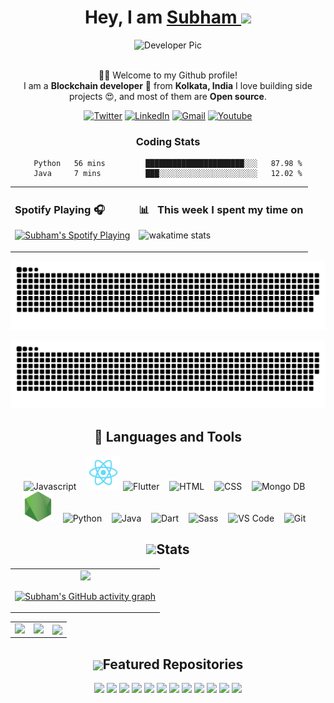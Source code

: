 <div align="center">
    <h1> Hey, I am <a href="https://subham-maity.github.io/subham/" target="_blank">Subham  </a> <img
            src="https://media.giphy.com/media/hvRJCLFzcasrR4ia7z/giphy.gif" width="32"></h1>
    <img alt="Developer Pic"
        src="https://github.com/Subham-Maity/subham-maity/blob/master/src/robot.gif?raw=true" width="350"/>
    <br/><br/>
    <p>🙏🏻 Welcome to my Github profile!<br />
        I am a <b>Blockchain developer</b> 🚀 from <b>Kolkata, India</b>
        I love building side projects 😍, and most of them are <b>Open source</b>.  </p>
    <div>
        <a href="https://twitter.com/code_xam" target="_blank"><img alt="Twitter"
                src="https://img.shields.io/badge/twitter-%231DA1F2.svg?&style=for-the-badge&logo=twitter&logoColor=white" /></a>
        <a href="https://www.linkedin.com/in/subham-xam/" target="_blank"><img alt="LinkedIn"
                src="https://img.shields.io/badge/linkedin-%230077B5.svg?&style=for-the-badge&logo=linkedin&logoColor=white" /></a>
        <a href="mailto:maitysubham4041@gmail.com" target="_blank"><img alt="Gmail"
                src="https://img.shields.io/badge/-Gmail-D14836?style=for-the-badge&logo=Gmail&logoColor=white" /></a>
       <a href="https://www.youtube.com/channel/UCztgfCRJci6nx0VPVZcFstw/featured" target="_blank"><img alt="Youtube"
                src="https://img.shields.io/badge/YouTube-FF0000?style=for-the-badge&logo=youtube&logoColor=white" /></a>



</div>


### Coding Stats
<!--START_SECTION:waka-->
```text
Python   56 mins         ██████████████████████░░░   87.98 %
Java     7 mins          ███░░░░░░░░░░░░░░░░░░░░░░   12.02 %
```
<!--END_SECTION:waka-->


<!--..-->

<table>
<tr>
<td> 

### Spotify Playing 🎧
[<img src="https://githubplaying-srivastavaritik.vercel.app/api/spotify.py" alt="Subham's Spotify Playing" width="350" />](https://open.spotify.com/user/31pm2uhwyu3xxnwiltzalwkbyibi)

<td> 

### 📊 &nbsp; This week I spent my time on

![wakatime stats](https://github-readme-stats.vercel.app/api/wakatime?username=subhamxam&hide_title=true&hide_border=true&langs_count=5&theme=codeSTACKr)

</table>



<div align="center">



![Subham's GitHub activity graph](https://raw.githubusercontent.com/subham-maity/subham-maity/output/github-contribution-grid-snake-sissa.svg#gh-dark-mode-only)



![Subham's GitHub activity graph](https://raw.githubusercontent.com/subham-maity/subham-maity/output/github-contribution-grid-snake-sissa-white.svg#gh-light-mode-only)

</div>
<div>
        <h2>🧰 Languages and Tools</h2>
        <p align="center">
            <img src="https://upload.wikimedia.org/wikipedia/commons/9/99/Unofficial_JavaScript_logo_2.svg" width="48"
                alt="Javascript" />&nbsp;&nbsp;&nbsp
            <img src="https://raw.githubusercontent.com/github/explore/80688e429a7d4ef2fca1e82350fe8e3517d3494d/topics/react/react.png"
                alt="React.js" width="55" />
            <img src="https://avatars1.githubusercontent.com/u/14101776?s=200&v=4" alt="Flutter"
                width="48" />&nbsp;&nbsp;&nbsp
            <img src="https://upload.wikimedia.org/wikipedia/commons/6/61/HTML5_logo_and_wordmark.svg" alt="HTML"
                width="48" />&nbsp;&nbsp;&nbsp
            <img src="https://upload.wikimedia.org/wikipedia/commons/d/d5/CSS3_logo_and_wordmark.svg" alt="CSS"
                width="35" />&nbsp;&nbsp;&nbsp
            <img src="https://avatars1.githubusercontent.com/u/45120?s=200&v=4" alt="Mongo DB"
                width="48" />&nbsp;&nbsp;&nbsp
            <img src="https://raw.githubusercontent.com/github/explore/80688e429a7d4ef2fca1e82350fe8e3517d3494d/topics/nodejs/nodejs.png"
                alt="Node.js" width="48" />&nbsp;&nbsp;&nbsp
            <img src="https://upload.wikimedia.org/wikipedia/commons/c/c3/Python-logo-notext.svg" alt="Python"
                width="48" />&nbsp;&nbsp;&nbsp
            <img src="https://cdn.jsdelivr.net/npm/programming-languages-logos@0.0.3/src/java/java_64x64.png" width="48"
                alt="Java" />&nbsp;&nbsp;&nbsp
            <img src="https://avatars1.githubusercontent.com/u/1609975?s=200&v=4" width="48"
                alt="Dart" />&nbsp;&nbsp;&nbsp
            <img src="https://upload.wikimedia.org/wikipedia/commons/9/96/Sass_Logo_Color.svg" alt="Sass"
                width="48" />&nbsp;&nbsp;&nbsp
            <img src="https://upload.wikimedia.org/wikipedia/commons/9/9a/Visual_Studio_Code_1.35_icon.svg" alt="VS Code" width="50" />&nbsp;&nbsp;&nbsp
            <img src="https://upload.wikimedia.org/wikipedia/commons/3/3f/Git_icon.svg" alt="Git"
                width="48" />&nbsp;&nbsp;&nbsp
        </p>
    </div>










<!-- ![Amazon AWS](https://img.shields.io/badge/Amazon%20AWS-232F3E?style=flat-square&logo=amazon-aws)
![Microsoft Azure](https://img.shields.io/badge/Microsoft%20Azure-232F7E?style=flat-square&logo=microsoft-azure)
![Google Cloud](https://img.shields.io/badge/Google%20Cloud-black?style=flat-square&logo=google-cloud)
![Docker](https://img.shields.io/badge/-Docker-black?style=flat-square&logo=docker) -->
<!-- ![Postman](https://img.shields.io/badge/Postman-FF6C37?logo=postman&logoColor=white) -->




<div>
    <h2><img  width="35"
            src="https://emojis.slackmojis.com/emojis/images/1531847048/4223/blob-100.gif?1531847048" />Stats</h2>
<table>
<td align="center"><img  src="https://github-profile-summary-cards.vercel.app/api/cards/profile-details?username=subham-maity&theme=github_dark&show_icons=true" />

[![Subham's GitHub activity graph](https://activity-graph.herokuapp.com/graph?username=Subham-Maity&theme=react-dark)](https://github.com/Subham-Maity)
</table>

<table>
<tr>
<td><img src="https://github-readme-stats.vercel.app/api?username=Subham-Maity&include_all_commits=true&count_private=true&show_icons=true&line_height=20&theme=tokyonight"/>

<td><img src="https://github-readme-stats.vercel.app/api/top-langs?username=Subham-Maity&show_icons=true&locale=en&layout=compact&theme=tokyonight" />
 <td><img align="center" src="https://github-readme-streak-stats.herokuapp.com/?user=Subham-Maity&theme=tokyonight" />


</tr>
</table>

</div>

 <div>
        <h2><img align="center" width="35"
                src="https://emojis.slackmojis.com/emojis/images/1531847048/4223/blob-100.gif?1531847048" />Featured
            Repositories</h2>
        <p align="center">
        <a href="https://github.com/Subham-Maity/twitter-blockchain-web3">
                <img src="https://github-readme-stats.vercel.app/api/pin/?username=Subham-Maity&repo=twitter-blockchain-web3&theme=tokyonight" /></a>    
<a href="https://github.com/Subham-Maity/textutils">
                <img src="https://github-readme-stats.vercel.app/api/pin/?username=Subham-Maity&repo=textutils&theme=tokyonight" /></a>
<a href="https://github.com/Subham-Maity/hostel-management-system">
                <img src="https://github-readme-stats.vercel.app/api/pin/?username=Subham-Maity&repo=hostel-management-system&theme=tokyonight" /></a>
<a href="https://github.com/Subham-Maity/RandomSentenceGenerator">
                <img src="https://github-readme-stats.vercel.app/api/pin/?username=Subham-Maity&repo=RandomSentenceGenerator&theme=tokyonight" /></a>
<a href="https://github.com/Subham-Maity/xamnewz">
                <img src="https://github-readme-stats.vercel.app/api/pin/?username=Subham-Maity&repo=xamnewz&theme=tokyonight" /></a>
<a href="https://github.com/Subham-Maity/cryptoapp">
                <img src="https://github-readme-stats.vercel.app/api/pin/?username=Subham-Maity&repo=cryptoapp&theme=tokyonight" /></a>
<a href="https://github.com/Subham-Maity/Android-Basic-Apps-Java">
                <img src="https://github-readme-stats.vercel.app/api/pin/?username=Subham-Maity&repo=Android-Basic-Apps-Java&theme=tokyonight" /></a>
<a href="https://github.com/Subham-Maity/Blockchain-Book-vol2">
                <img src="https://github-readme-stats.vercel.app/api/pin/?username=Subham-Maity&repo=Blockchain-Book-vol2&theme=tokyonight" /></a>
<a href="https://github.com/Subham-Maity/solidity-tutorial">
                <img src="https://github-readme-stats.vercel.app/api/pin/?username=Subham-Maity&repo=solidity-tutorial&theme=tokyonight" /></a>
<a href="https://github.com/Subham-Maity/ethereum-tutorial">
                <img src="https://github-readme-stats.vercel.app/api/pin/?username=Subham-Maity&repo=ethereum-tutorial&theme=tokyonight" /></a>
<a href="https://github.com/Subham-Maity/html-tutorial-for-beginners">
                <img src="https://github-readme-stats.vercel.app/api/pin/?username=Subham-Maity&repo=html-tutorial-for-beginners&theme=tokyonight" /></a>
<a href="https://github.com/Subham-Maity/react-js-bootcamp">
                <img src="https://github-readme-stats.vercel.app/api/pin/?username=Subham-Maity&repo=react-js-bootcamp&theme=tokyonight" /></a>
        </p>
    </div>
    







